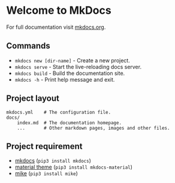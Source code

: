 # Welcome to MkDocs

For full documentation visit [mkdocs.org](https://www.mkdocs.org).

## Commands

* `mkdocs new [dir-name]` - Create a new project.
* `mkdocs serve` - Start the live-reloading docs server.
* `mkdocs build` - Build the documentation site.
* `mkdocs -h` - Print help message and exit.

## Project layout

    mkdocs.yml    # The configuration file.
    docs/
        index.md  # The documentation homepage.
        ...       # Other markdown pages, images and other files.

## Project requirement

- [mkdocs](https://www.mkdocs.org/) (`pip3 install mkdocs`)
- [material theme](https://squidfunk.github.io/mkdocs-material/) (`pip3 install mkdocs-material`)
- [mike](https://github.com/jimporter/mike) (`pip3 install mike`)
